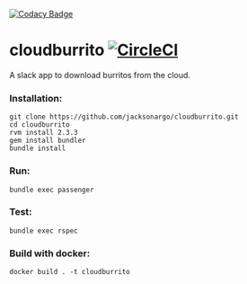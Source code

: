 [![Codacy Badge](https://api.codacy.com/project/badge/Grade/0c821c0fc3a54b00a408dd2fe616a724)](https://www.codacy.com/app/jacksonargo/cloudburrito?utm_source=github.com&utm_medium=referral&utm_content=jacksonargo/cloudburrito&utm_campaign=badger)
# cloudburrito [![CircleCI](https://circleci.com/gh/jacksonargo/cloudburrito.svg?style=svg)](https://circleci.com/gh/jacksonargo/cloudburrito)

A slack app to download burritos from the cloud.

### Installation:

    git clone https://github.com/jacksonargo/cloudburrito.git
    cd cloudburrito
    rvm install 2.3.3
    gem install bundler
    bundle install

### Run:

    bundle exec passenger

### Test:

    bundle exec rspec
    
### Build with docker:

    docker build . -t cloudburrito

